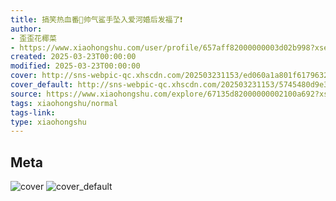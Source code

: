 ```yaml
---
title: 搞笑热血番🌸帅气鲨手坠入爱河婚后发福了❗️
author:
- 歪歪花椰菜
- https://www.xiaohongshu.com/user/profile/657aff82000000003d02b998?xsec_token=undefined
created: 2025-03-23T00:00:00
modified: 2025-03-23T00:00:00
cover: http://sns-webpic-qc.xhscdn.com/202503231153/ed060a1a801f6179632df66e7b5c0a0e/1040g0083194jcpf14u005pbqvu1fdecoh2ba7ko!nc_n_webp_prv_1
cover_default: http://sns-webpic-qc.xhscdn.com/202503231153/5745480d9e3e3985184db92f5781d1b1/1040g0083194jcpf14u005pbqvu1fdecoh2ba7ko!nc_n_webp_mw_1
source: https://www.xiaohongshu.com/explore/67135d82000000002100a692?xsec_token=ABf0K5E797bQE_szlutdJhAzXHXKFbehQ5ae9iRE9Dnng=
tags: xiaohongshu/normal
tags-link:
type: xiaohongshu
---
```


## Meta

![cover](http://sns-webpic-qc.xhscdn.com/202503231153/ed060a1a801f6179632df66e7b5c0a0e/1040g0083194jcpf14u005pbqvu1fdecoh2ba7ko!nc_n_webp_prv_1)
![cover_default](http://sns-webpic-qc.xhscdn.com/202503231153/5745480d9e3e3985184db92f5781d1b1/1040g0083194jcpf14u005pbqvu1fdecoh2ba7ko!nc_n_webp_mw_1)
